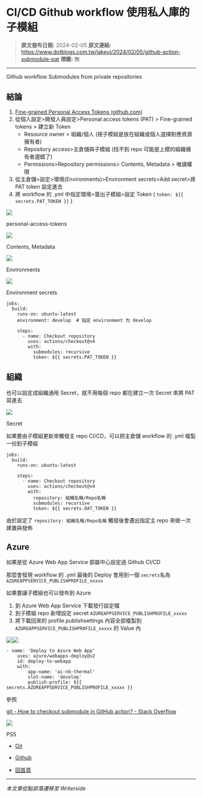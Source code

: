 # CI/CD Github workflow 使用私人庫的子模組

> **原文發布日期:** 2024-02-05
> **原文連結:** https://www.dotblogs.com.tw/jakeuj/2024/02/05/github-action-submodule-pat
> **標籤:** 無

---

Github workflow Submodules from private repositories

## 結論

1. [Fine-grained Personal Access Tokens (github.com)](https://github.com/settings/tokens?type=beta)
2. 從個人設定>開發人員設定>Personal access tokens (PAT) > Fine-grained tokens > 建立新 Token
   * Resource owner > 組織/個人 (視子模組是放在組織或個人選擇對應資源擁有者)
   * Repository access>主倉儲與子模組 (找不到 repo 可能是上模的組織擁有者選錯了)
   * Permissions>Repository permissions> Contents, Metadata > 唯讀權限
3. 從主倉儲>設定>環境(Environments)>Environment secrets>Add secret>將 PAT token 設定進去
4. 將 workflow 的 .yml 中指定環境>簽出子模組>設定 Token ( `token: ${{ secrets.PAT_TOKEN }}` )

![](https://dotblogsfile.blob.core.windows.net/user/小小朱/aefb37fe-3ad9-4086-a7ae-194c924676ef/1707114387.png.png)

personal-access-tokens

![](https://dotblogsfile.blob.core.windows.net/user/小小朱/aefb37fe-3ad9-4086-a7ae-194c924676ef/1707114189.png.png)

Contents, Metadata

![](https://dotblogsfile.blob.core.windows.net/user/小小朱/aefb37fe-3ad9-4086-a7ae-194c924676ef/1707115245.png.png)

Environments

![](https://dotblogsfile.blob.core.windows.net/user/小小朱/aefb37fe-3ad9-4086-a7ae-194c924676ef/1707115313.png.png)

Environment secrets

```
jobs:
  build:
    runs-on: ubuntu-latest
    environment: develop  # 指定 environment 为 develop

    steps:
      - name: Checkout repository
        uses: actions/checkout@v4
        with:
          submodules: recursive
          token: ${{ secrets.PAT_TOKEN }}
```

## 組織

也可以設定成組織通用 Secret，就不用每個 repo 都在建立一次 Secret 來將 PAT 寫進去

![](https://dotblogsfile.blob.core.windows.net/user/小小朱/aefb37fe-3ad9-4086-a7ae-194c924676ef/1707116671.png.png)

Secret

如果要由子模組更新來觸發主 repo CI/CD，可以把主倉儲 workflow 的 .yml 複製一份到子模組

```
jobs:
  build:
    runs-on: ubuntu-latest

    steps:
      - name: Checkout repository
        uses: actions/checkout@v4
        with:
          repository: 組織名稱/Repo名稱
          submodules: recursive
          token: ${{ secrets.OAT_TOKEN }}
```

由於設定了 `repository: 組織名稱/Repo名稱` 觸發後會遷出指定主 repo 來做一次建置與發佈

## Azure

如果是從 Azure Web App Service 部屬中心設定過 Github CI/CD

那麼會發現 workflow 的 .yml 最後的 Deploy 會用到一個 `secrets`名為 `AZUREAPPSERVICE_PUBLISHPROFILE_xxxxx`

如果要讓子模組也可以發布到 Azure

1. 到 Azure Web App Service 下載發行設定檔
2. 到子模組 repo 新增設定 secret `AZUREAPPSERVICE_PUBLISHPROFILE_xxxxx`
3. 將下載回來的 profile.publishsettings 內容全部複製到 `AZUREAPPSERVICE_PUBLISHPROFILE_xxxxx` 的 Value 內

![](https://dotblogsfile.blob.core.windows.net/user/小小朱/aefb37fe-3ad9-4086-a7ae-194c924676ef/1707118945.png.png)![](https://dotblogsfile.blob.core.windows.net/user/小小朱/aefb37fe-3ad9-4086-a7ae-194c924676ef/1707119119.png.png)

```
- name: 'Deploy to Azure Web App'
	uses: azure/webapps-deploy@v2
	id: deploy-to-webapp
	with:
		app-name: 'ai-nb-thermal'
		slot-name: 'develop'
		publish-profile: ${{ secrets.AZUREAPPSERVICE_PUBLISHPROFILE_xxxxx }}
```

參照

[git - How to checkout submodule in GitHub action? - Stack Overflow](https://stackoverflow.com/questions/65077036/how-to-checkout-submodule-in-github-action/75100242#75100242)

![](https://card.psnprofiles.com/1/jakeuj.png)

PS5

* [Git](/jakeuj/Tags?qq=Git)
* [Github](/jakeuj/Tags?qq=Github)

* [回首頁](/jakeuj)

---

*本文章從點部落遷移至 Writerside*
